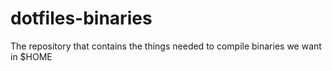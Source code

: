 # dotfiles-binaries

The repository that contains the things needed to compile binaries we want in $HOME
